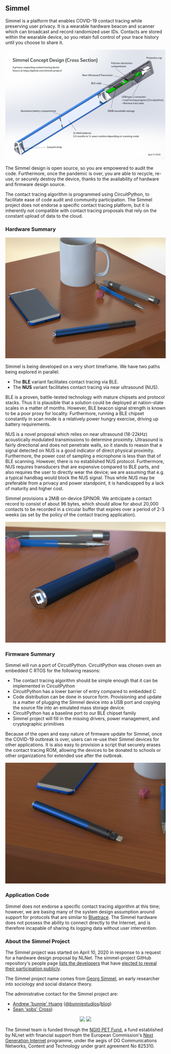 ## Simmel

Simmel is a platform that enables COVID-19 contact tracing while
preserving user privacy. It is a wearable hardware beacon and scanner
which can broadcast and record randomized user IDs. Contacts are stored
within the wearable device, so you retain full control of your trace
history until you choose to share it.

![Simmel diagram](https://github.com/simmel-project/frontpage/blob/master/simmel-concept.png)

The Simmel design is open source, so you are empowered to audit the
code. Furthermore, once the pandemic is over, you are able to recycle,
re-use, or securely destroy the device, thanks to the availability of
hardware and firmware design source.

The contact tracing algorithm is programmed using CircuitPython, to
facilitate ease of code audit and community participation. The Simmel
project does not endorse a specific contact tracing platform, but it is
inherently not compatible with contact tracing proposals that rely on
the constant upload of data to the cloud.

### Hardware Summary

![Simmel overview](https://github.com/simmel-project/frontpage/blob/master/simmel-desk.jpg)

Simmel is being developed on a very short timeframe. We have two paths
being explored in parallel.

- The **BLE** variant facilitates contact tracing via BLE.
- The **NUS** variant facilitates contact tracing via near ultrasound
  (NUS).

BLE is a proven, battle-tested technology with mature chipsets and
protocol stacks. Thus it is plausible that a solution could be deployed
at nation-state scales in a matter of months. However, BLE beacon signal
strength is known to be a poor proxy for locality. Furthermore, running
a BLE chipset constantly in scan mode is a relatively power hungry
exercise, driving up battery requirements.

NUS is a novel proposal which relies on near ultrasound (18-22kHz)
acoustically modulated transmissions to determine proximity. Ultrasound
is fairly directional and does not penetrate walls, so it stands to
reason that a signal detected on NUS is a good indicator of direct
physical proximity. Furthermore, the power cost of sampling a microphone
is less than that of BLE scanning. However, there is no established NUS
protocol. Furthermore, NUS requires transducers that are expensive
compared to BLE parts, and also requires the user to directly wear the
device; we are assuming that e.g. a typical handbag would block the NUS
signal. Thus while NUS may be preferable from a privacy and power
standpoint, it is handicapped by a lack of maturity and higher cost.

Simmel provisions a 2MiB on-device SPINOR. We anticipate a contact
record to consist of about 96 bytes, which should allow for about 20,000
contacts to be recorded in a circular buffer that expires over a period
of 2-3 weeks (as set by the policy of the contact tracing application).

![Simmel overview](https://github.com/simmel-project/frontpage/blob/master/simmel-rear.jpg)

### Firmware Summary

Simmel will run a port of CircuitPython. CircuitPython  was chosen oven
an embedded C RTOS for the following reasons:

- The contact tracing algorithm should be simple enough that it can be
  implemented in CircuitPython
- CircuitPython  has a lower barrier of entry compared to embedded C
- Code distribution can be done in source form. Provisioning and update
  is a matter of plugging the Simmel device into a USB port and copying
  the source file into an emulated mass storage device.
- CircuitPython has a baseline port to our BLE chipset family
- Simmel project will fill in the missing drivers, power management, and
  cryptographic primitives

Because of the open and easy nature of firmware update for Simmel,
once the COVID-19 outbreak is over, users can re-use their Simmel devices
for other applications. It is also easy to provision a script that
securely erases the contact tracing ROM, allowing the devices to be
donated to schools or other organizations for extended use after
the outbreak.

![Simmel overview](https://github.com/simmel-project/frontpage/blob/master/simmel-usb.jpg)

### Application Code

Simmel does not endorse a specific contact tracing algorithm at this
time; however, we are basing many of the system design assumption around
support for protocols that are similar to
[Bluetrace](https://bluetrace.io/).  The Simmel hardware does not
possess the ability to connect directly to the Internet, and is
therefore incapable of sharing its logging data without user
intervention.


### About the Simmel Project

The Simmel project was started on April 10, 2020 in response to a
request for a hardware design proposal by NLNet. The simmel-project
GitHub repository's people page [lists the
developers](https://github.com/orgs/simmel-project/people) that have
[elected to reveal their participation
publicly](https://help.github.com/en/articles/publicizing-or-hiding-organization-membership).

The Simmel project name comes from [Georg
Simmel](https://wikipedia.org/wiki/Georg_Simmel), an early researcher
into sociology and social distance theory.

The administrative contact for the Simmel project are:

* [Andrew 'bunnie'
  Huang](https://en.wikipedia.org/wiki/Andrew_Huang_(hacker))
  ([@bunniestudios](https://twitter.com/bunniestudios)/[blog](https://bunniestudios.com))
* [Sean 'xobs' Cross](https://xobs.io))

<center><img src="https://nlnet.nl/logo/banner.png" width="20%"> <img src="https://nlnet.nl/image/logos/NGI0_tag.png" width="20%"></center>

The Simmel team is funded through the [NGI0 PET
Fund](https://nlnet.nl/PET), a fund established by NLnet with financial
support from the European Commission's [Next Generation
Internet](https://ngi.eu/) programme, under the aegis of DG
Communications Networks, Content and Technology under grant agreement No
825310.
